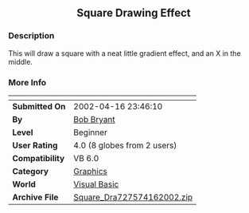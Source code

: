 ﻿<div align="center">

## Square Drawing Effect


</div>

### Description

This will draw a square with a neat little gradient effect, and an X in the middle.
 
### More Info
 


<span>             |<span>
---                |---
**Submitted On**   |2002-04-16 23:46:10
**By**             |[Bob Bryant](https://github.com/Planet-Source-Code/PSCIndex/blob/master/ByAuthor/bob-bryant.md)
**Level**          |Beginner
**User Rating**    |4.0 (8 globes from 2 users)
**Compatibility**  |VB 6\.0
**Category**       |[Graphics](https://github.com/Planet-Source-Code/PSCIndex/blob/master/ByCategory/graphics__1-46.md)
**World**          |[Visual Basic](https://github.com/Planet-Source-Code/PSCIndex/blob/master/ByWorld/visual-basic.md)
**Archive File**   |[Square\_Dra727574162002\.zip](https://github.com/Planet-Source-Code/bob-bryant-square-drawing-effect__1-33875/archive/master.zip)








